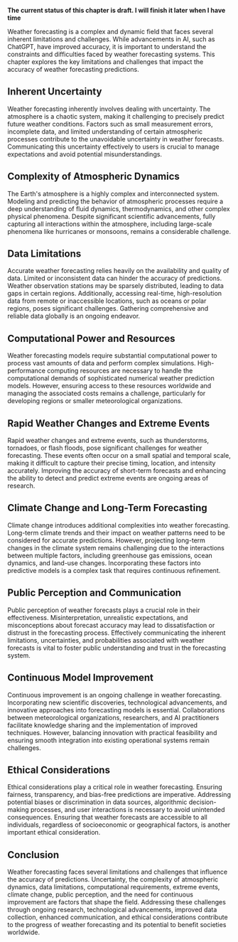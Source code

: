**The current status of this chapter is draft. I will finish it later when I have time**

Weather forecasting is a complex and dynamic field that faces several inherent limitations and challenges. While advancements in AI, such as ChatGPT, have improved accuracy, it is important to understand the constraints and difficulties faced by weather forecasting systems. This chapter explores the key limitations and challenges that impact the accuracy of weather forecasting predictions.

Inherent Uncertainty
--------------------

Weather forecasting inherently involves dealing with uncertainty. The atmosphere is a chaotic system, making it challenging to precisely predict future weather conditions. Factors such as small measurement errors, incomplete data, and limited understanding of certain atmospheric processes contribute to the unavoidable uncertainty in weather forecasts. Communicating this uncertainty effectively to users is crucial to manage expectations and avoid potential misunderstandings.

Complexity of Atmospheric Dynamics
----------------------------------

The Earth's atmosphere is a highly complex and interconnected system. Modeling and predicting the behavior of atmospheric processes require a deep understanding of fluid dynamics, thermodynamics, and other complex physical phenomena. Despite significant scientific advancements, fully capturing all interactions within the atmosphere, including large-scale phenomena like hurricanes or monsoons, remains a considerable challenge.

Data Limitations
----------------

Accurate weather forecasting relies heavily on the availability and quality of data. Limited or inconsistent data can hinder the accuracy of predictions. Weather observation stations may be sparsely distributed, leading to data gaps in certain regions. Additionally, accessing real-time, high-resolution data from remote or inaccessible locations, such as oceans or polar regions, poses significant challenges. Gathering comprehensive and reliable data globally is an ongoing endeavor.

Computational Power and Resources
---------------------------------

Weather forecasting models require substantial computational power to process vast amounts of data and perform complex simulations. High-performance computing resources are necessary to handle the computational demands of sophisticated numerical weather prediction models. However, ensuring access to these resources worldwide and managing the associated costs remains a challenge, particularly for developing regions or smaller meteorological organizations.

Rapid Weather Changes and Extreme Events
----------------------------------------

Rapid weather changes and extreme events, such as thunderstorms, tornadoes, or flash floods, pose significant challenges for weather forecasting. These events often occur on a small spatial and temporal scale, making it difficult to capture their precise timing, location, and intensity accurately. Improving the accuracy of short-term forecasts and enhancing the ability to detect and predict extreme events are ongoing areas of research.

Climate Change and Long-Term Forecasting
----------------------------------------

Climate change introduces additional complexities into weather forecasting. Long-term climate trends and their impact on weather patterns need to be considered for accurate predictions. However, projecting long-term changes in the climate system remains challenging due to the interactions between multiple factors, including greenhouse gas emissions, ocean dynamics, and land-use changes. Incorporating these factors into predictive models is a complex task that requires continuous refinement.

Public Perception and Communication
-----------------------------------

Public perception of weather forecasts plays a crucial role in their effectiveness. Misinterpretation, unrealistic expectations, and misconceptions about forecast accuracy may lead to dissatisfaction or distrust in the forecasting process. Effectively communicating the inherent limitations, uncertainties, and probabilities associated with weather forecasts is vital to foster public understanding and trust in the forecasting system.

Continuous Model Improvement
----------------------------

Continuous improvement is an ongoing challenge in weather forecasting. Incorporating new scientific discoveries, technological advancements, and innovative approaches into forecasting models is essential. Collaborations between meteorological organizations, researchers, and AI practitioners facilitate knowledge sharing and the implementation of improved techniques. However, balancing innovation with practical feasibility and ensuring smooth integration into existing operational systems remain challenges.

Ethical Considerations
----------------------

Ethical considerations play a critical role in weather forecasting. Ensuring fairness, transparency, and bias-free predictions are imperative. Addressing potential biases or discrimination in data sources, algorithmic decision-making processes, and user interactions is necessary to avoid unintended consequences. Ensuring that weather forecasts are accessible to all individuals, regardless of socioeconomic or geographical factors, is another important ethical consideration.

Conclusion
----------

Weather forecasting faces several limitations and challenges that influence the accuracy of predictions. Uncertainty, the complexity of atmospheric dynamics, data limitations, computational requirements, extreme events, climate change, public perception, and the need for continuous improvement are factors that shape the field. Addressing these challenges through ongoing research, technological advancements, improved data collection, enhanced communication, and ethical considerations contribute to the progress of weather forecasting and its potential to benefit societies worldwide.

